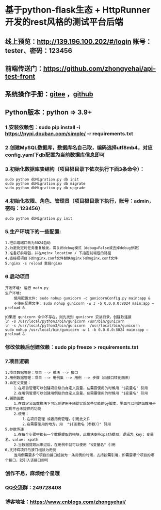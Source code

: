 # 基于python-flask生态 + HttpRunner 开发的rest风格的测试平台后端

## 线上预览：http://139.196.100.202/#/login  账号：tester、密码：123456

## 前端传送门：https://github.com/zhongyehai/api-test-front

## 系统操作手册：[gitee](https://gitee.com/Xiang-Qian-Zou/api-test-api/blob/master/%E6%93%8D%E4%BD%9C%E6%89%8B%E5%86%8C.md) ，[github](https://github.com/zhongyehai/api-test-api/blob/main/%E6%93%8D%E4%BD%9C%E6%89%8B%E5%86%8C.md)

## Python版本：python => 3.9+

### 1.安装依赖包：sudo pip install -i https://pypi.douban.com/simple/ -r requirements.txt

### 2.创建MySQL数据库，数据库名自己取，编码选择utf8mb4，对应config.yaml下db配置为当前数据库信息即可

### 3.初始化数据库表结构（项目根目录下依次执行下面3条命令）：
    sudo python dbMigration.py db init
    sudo python dbMigration.py db migrate
    sudo python dbMigration.py db upgrade

### 4.初始化权限、角色、管理员（项目根目录下执行，账号：admin，密码：123456）
    sudo python dbMigration.py init

### 5.生产环境下的一些配置:
    1.把后端端口改为8024启动
    2.为避免定时任务重复触发，需关闭debug模式（debug=False或去掉debug参数）
    3.准备好前端包，并在nginx.location / 下指定前端包的路径
    4.直接把项目下的nginx.conf文件替换nginx下的nginx.conf文件
    5.nginx -s reload 重启nginx

### 6.启动项目
    开发环境: 运行 main.py
    生产环境: 
        使用配置文件: sudo nohup gunicorn -c gunicornConfig.py main:app &
        不使用配置文件: sudo nohup gunicorn -w 3 -b 0.0.0.0:8024 main:app –preload &
    
    如果报 gunicorn 命令不存在，则先找到 gunicorn 安装目录，创建软连接
    ln -s /usr/local/python3/bin/gunicorn /usr/bin/gunicorn
    ln -s /usr/local/python3/bin/gunicorn  /usr/local/bin/gunicorn
    sudo nohup /usr/local/bin/gunicorn -w 1 -b 0.0.0.0:8024 main:app –preload &

### 修改依赖后创建依赖：sudo pip freeze > requirements.txt


### 7.项目逻辑
    1.项目数据管理：项目 --> 模块 --> 接口
    2.用例数据管理：项目 --> 用例集 --> 用例 --> 步骤（由接口转化而来）
    3.自定义变量：
        1.在项目管理可以创建项目级的自定义变量，在需要使用的时候用 "$变量名" 引用
        2.在用例管理可以创建用例级的自定义变量，在需要使用的时候用 "$变量名" 引用
    4.辅助函数
        1.在自定义函数模块下可以创建用于辅助实现某些功能的py脚本，里面可以创建函数用于实现平台未提供的功能
        2.使用：
            1.在项目管理 或者用例管理，引用此文件
            2.在需要使用的地方，用  "${函数名（参数）}" 引用
    5.参数传递
        1.在每个步骤中都有一个数据提取的模块，此模块支持xpath提取，逻辑为 key: 变量名、value: xpath
        2.当数据提取出来过后，在用例中就可以使用 "$变量名" 引用
    6.支持跨项目的接口组装为用例
        当用例需要多个项目的接口组装为一条用例的时候，支持按需引用，即需要哪个项目的哪个接口，就引入该接口即可

### 创作不易，麻烦给个星哦

### QQ交流群：249728408
### 博客地址：https://www.cnblogs.com/zhongyehai/
